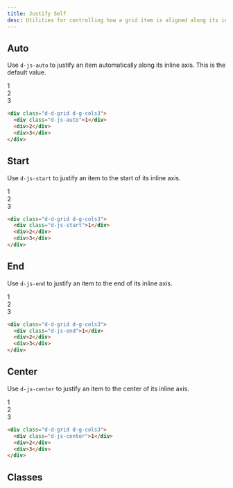```yaml
---
title: Justify Self
desc: Utilities for controlling how a grid item is aligned along its inline axis.
---
```


## Auto

Use `d-js-auto` to justify an item automatically along its inline axis. This is the default value.

<code-well-header class="d-fl-center d-fd-column d-p24 d-bgc-purple-100 d-bgo50 d-w100p d-hmn102" custom>
  <div class="d-d-grid d-g-cols3 d-w100p d-bar8 d-bgc-purple-100">
    <div class="d-fl-center d-js-auto d-m8 d-p16 d-wmn64 d-bgc-purple-300 d-bar4 d-fs24 d-fw-bold">1</div>
    <div class="d-fl-center d-m8 d-p16 d-wmn64 d-bgc-purple-300 d-bar4 d-fs24 d-fw-bold d-o50">2</div>
    <div class="d-fl-center d-m8 d-p16 d-wmn64 d-bgc-purple-300 d-bar4 d-fs24 d-fw-bold d-o50">3</div>
  </div>
</code-well-header>

```html
<div class="d-d-grid d-g-cols3">
  <div class="d-js-auto">1</div>
  <div>2</div>
  <div>3</div>
</div>
```

## Start

Use `d-js-start` to justify an item to the start of its inline axis.

<code-well-header class="d-fl-center d-fd-column d-p24 d-bgc-green-100 d-bgo50 d-w100p d-hmn102" custom>
  <div class="d-d-grid d-g-cols3 d-w100p d-bar8 d-bgc-green-100">
    <div class="d-fl-center d-js-start d-m8 d-p16 d-wmn64 d-bgc-green-200 d-bar4 d-fs24 d-fw-bold">1</div>
    <div class="d-fl-center d-m8 d-p16 d-wmn64 d-bgc-green-200 d-bar4 d-fs24 d-fw-bold d-o50">2</div>
    <div class="d-fl-center d-m8 d-p16 d-wmn64 d-bgc-green-200 d-bar4 d-fs24 d-fw-bold d-o50">3</div>
  </div>
</code-well-header>

```html
<div class="d-d-grid d-g-cols3">
  <div class="d-js-start">1</div>
  <div>2</div>
  <div>3</div>
</div>
```

## End

Use `d-js-end` to justify an item to the end of its inline axis.

<code-well-header class="d-fl-center d-fd-column d-p24 d-bgc-magenta-100 d-bgo50 d-w100p d-hmn102" custom>
  <div class="d-d-grid d-g-cols3 d-w100p d-bar8 d-bgc-magenta-100">
    <div class="d-fl-center d-js-end d-m8 d-p16 d-wmn64 d-bgc-magenta-100 d-bar4 d-fs24 d-fw-bold">1</div>
    <div class="d-fl-center d-m8 d-p16 d-wmn64 d-bgc-magenta-100 d-bar4 d-fs24 d-fw-bold d-o50">2</div>
    <div class="d-fl-center d-m8 d-p16 d-wmn64 d-bgc-magenta-100 d-bar4 d-fs24 d-fw-bold d-o50">3</div>
  </div>
</code-well-header>

```html
<div class="d-d-grid d-g-cols3">
  <div class="d-js-end">1</div>
  <div>2</div>
  <div>3</div>
</div>
```

## Center

Use `d-js-center` to justify an item to the center of its inline axis.

<code-well-header class="d-fl-center d-fd-column d-p24 d-bgc-red-100 d-bgo50 d-w100p d-hmn102" custom>
  <div class="d-d-grid d-g-cols3 d-w100p d-bar8 d-bgc-red-100">
    <div class="d-fl-center d-js-center d-m8 d-p16 d-wmn64 d-bgc-red-300 d-bar4 d-fs24 d-fw-bold">1</div>
    <div class="d-fl-center d-m8 d-p16 d-wmn64 d-bgc-red-300 d-bar4 d-fs24 d-fw-bold d-o50">2</div>
    <div class="d-fl-center d-m8 d-p16 d-wmn64 d-bgc-red-300 d-bar4 d-fs24 d-fw-bold d-o50">3</div>
  </div>
</code-well-header>

```html
<div class="d-d-grid d-g-cols3">
  <div class="d-js-center">1</div>
  <div>2</div>
  <div>3</div>
</div>
```

## Classes

<utility-class-table>
  <template #content>
    <tbody>
      <tr v-for="i in ['center', 'end', 'start', 'left', 'right', 'baseline', 'first-baseline', 'last-baseline', 'stretch', 'safe', 'unsafe', 'normal', 'legacy', 'auto', 'unset']">
        <th scope="row" class="d-ff-mono d-fc-purple d-fw-normal d-fs12">.d-js-{{ i }}</th>
        <td class="d-ff-mono d-fc-orange d-fs12">justify-self: {{ i }} !important;</td>
      </tr>
    </tbody>
  </template>
</utility-class-table>
